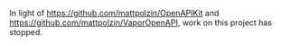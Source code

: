 In light of https://github.com/mattpolzin/OpenAPIKit and https://github.com/mattpolzin/VaporOpenAPI, work on this project has stopped.
